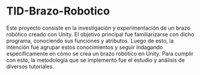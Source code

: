 # TID-Brazo-Robotico

Este proyecto consiste en la investigación y experimentación de un brazo robótico creado con Unity. El objetivo principal fue familiarizarse con dicho programa, conociendo sus funciones y atributos. Luego de esto, la intención fue agrupar estos conocimientos y seguir indagando específicamente en cómo se crea un brazo robótico en Unity. Para cumplir con esto, la metodología que se implementó fue el estudio y análisis de diversos tutoriales.
